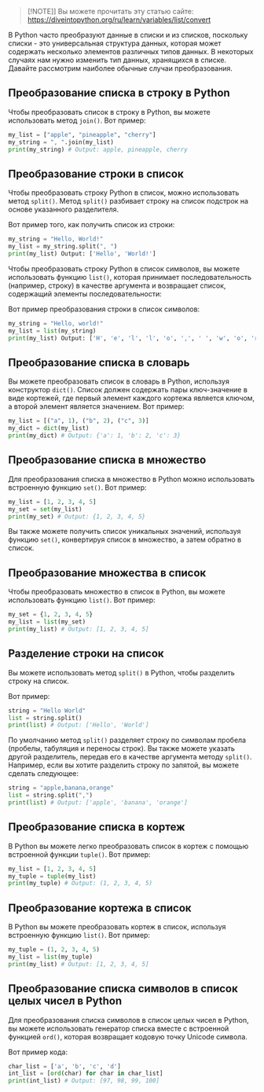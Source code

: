 > [!NOTE]]
>  Вы  можете прочитать эту статью сайте: https://diveintopython.org/ru/learn/variables/list/convert

В Python часто преобразуют данные в списки и из списков, поскольку списки - это универсальная структура данных, которая может содержать несколько элементов различных типов данных. В некоторых случаях нам нужно изменить тип данных, хранящихся в списке. Давайте рассмотрим наиболее обычные случаи преобразования.

## Преобразование списка в строку в Python

Чтобы преобразовать список в строку в Python, вы можете использовать метод `join()`. Вот пример:

```python
my_list = ["apple", "pineapple", "cherry"]
my_string = ", ".join(my_list)
print(my_string) # Output: apple, pineapple, cherry
```

## Преобразование строки в список

Чтобы преобразовать строку Python в список, можно использовать метод `split()`. Метод `split()` разбивает строку на список подстрок на основе указанного разделителя.

Вот пример того, как получить список из строки:

```python
my_string = "Hello, World!"
my_list = my_string.split(", ")
print(my_list) Output: ['Hello', 'World!']
```

Чтобы преобразовать строку Python в список символов, вы можете использовать функцию `list()`, которая принимает последовательность (например, строку) в качестве аргумента и возвращает список, содержащий элементы последовательности:

Вот пример преобразования строки в список символов:

```python
my_string = "Hello, world!"
my_list = list(my_string)
print(my_list) Output: ['H', 'e', 'l', 'l', 'o', ',', ' ', 'w', 'o', 'r', 'l', 'd', '!']
```

## Преобразование списка в словарь

Вы можете преобразовать список в словарь в Python, используя конструктор `dict()`. Список должен содержать пары ключ-значение в виде кортежей, где первый элемент каждого кортежа является ключом, а второй элемент является значением. Вот пример:

```python
my_list = [("a", 1), ("b", 2), ("c", 3)]
my_dict = dict(my_list)
print(my_dict) # Output: {'a': 1, 'b': 2, 'c': 3}
```

## Преобразование списка в множество

Для преобразования списка в множество в Python можно использовать встроенную функцию `set()`. Вот пример:

```python
my_list = [1, 2, 3, 4, 5]
my_set = set(my_list)
print(my_set) # Output: {1, 2, 3, 4, 5}
```

Вы также можете получить список уникальных значений, используя функцию `set()`, конвертируя список в множество, а затем обратно в список.

## Преобразование множества в список

Чтобы преобразовать множество в список в Python, вы можете использовать функцию `list()`. Вот пример:

```python
my_set = {1, 2, 3, 4, 5}
my_list = list(my_set)
print(my_list) # Output: [1, 2, 3, 4, 5]
```

## Разделение строки на список

Вы можете использовать метод `split()` в Python, чтобы разделить строку на список.

Вот пример:

```python
string = "Hello World"
list = string.split()
print(list) # Output: ['Hello', 'World']
```

По умолчанию метод `split()` разделяет строку по символам пробела (пробелы, табуляция и переносы строк). Вы также можете указать другой разделитель, передав его в качестве аргумента методу `split()`. Например, если вы хотите разделить строку по запятой, вы можете сделать следующее:

```python
string = "apple,banana,orange"
list = string.split(",")
print(list) # Output: ['apple', 'banana', 'orange']
```

## Преобразование списка в кортеж

В Python вы можете легко преобразовать список в кортеж с помощью встроенной функции `tuple()`. Вот пример:

```python
my_list = [1, 2, 3, 4, 5]
my_tuple = tuple(my_list)
print(my_tuple) # Output: (1, 2, 3, 4, 5)
```

## Преобразование кортежа в список

В Python вы можете преобразовать кортеж в список, используя встроенную функцию `list()`. Вот пример:

```python
my_tuple = (1, 2, 3, 4, 5)
my_list = list(my_tuple)
print(my_list) # Output: [1, 2, 3, 4, 5]
```

## Преобразование списка символов в список целых чисел в Python

Для преобразования списка символов в список целых чисел в Python, вы можете использовать генератор списка вместе с встроенной функцией `ord()`, которая возвращает кодовую точку Unicode символа.

Вот пример кода:

```python
char_list = ['a', 'b', 'c', 'd']
int_list = [ord(char) for char in char_list]
print(int_list) # Output: [97, 98, 99, 100]
```
